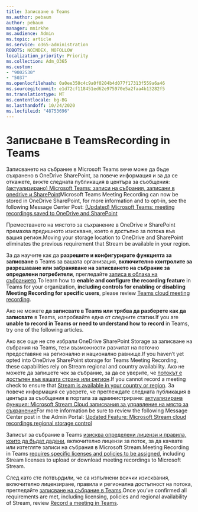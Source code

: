 ```yaml
---
title: Записване в Teams
ms.author: pebaum
author: pebaum
manager: mnirkhe
ms.audience: Admin
ms.topic: article
ms.service: o365-administration
ROBOTS: NOINDEX, NOFOLLOW
localization_priority: Priority
ms.collection: Adm_O365
ms.custom:
- "9002530"
- "5037"
ms.openlocfilehash: 0a0ee350c4c9a0f0204b4d077f17313f559a6a46
ms.sourcegitcommit: e1d72cf118451ed62e975970e5a2faa4b13282f5
ms.translationtype: MT
ms.contentlocale: bg-BG
ms.lasthandoff: 10/24/2020
ms.locfileid: "48753696"
---
```

# <a name="recording-in-teams"></a><span data-ttu-id="fd037-102">Записване в Teams</span><span class="sxs-lookup"><span data-stu-id="fd037-102">Recording in Teams</span></span>

<span data-ttu-id="fd037-103">Записването на събрание в Microsoft Teams вече може да бъде съхранено в OneDrive SharePoint, за повече информация и за да се откажете, вижте следната публикация в центъра за съобщения: [(актуализирано) Microsoft Teams: записи на събрания, записани в onedrive и SharePoint](https://portal.microsoft.com/Adminportal/Home?ref=MessageCenter&id=MC222640)</span><span class="sxs-lookup"><span data-stu-id="fd037-103">Microsoft Teams Meeting Recording can now be stored in OneDrive SharePoint, for more information and to opt-in, see the following Message Center Post: [(Updated) Microsoft Teams: meeting recordings saved to OneDrive and SharePoint](https://portal.microsoft.com/Adminportal/Home?ref=MessageCenter&id=MC222640)</span></span>

<span data-ttu-id="fd037-104">Преместването на мястото за съхранение в OneDrive и SharePoint премахва предишното изискване, което е достъпно за потока във вашия регион.</span><span class="sxs-lookup"><span data-stu-id="fd037-104">Moving your storage location to OneDrive and SharePoint eliminates the previous requirement that Stream be available in your region.</span></span>

<span data-ttu-id="fd037-105">За да научите как да **разрешите и конфигурирате функцията за записване** в Teams за вашата организация, **включително контролите за разрешаване или забраняване на записването на събрание за определени потребители**, прегледайте [записа в облака на събранието](https://docs.microsoft.com/microsoftteams/cloud-recording).</span><span class="sxs-lookup"><span data-stu-id="fd037-105">To learn how to **enable and configure the recording feature** in Teams for your organization, **including controls for enabling or disabling Meeting Recording for specific users**, please review [Teams cloud meeting recording](https://docs.microsoft.com/microsoftteams/cloud-recording).</span></span>

<span data-ttu-id="fd037-106">Ако не можете **да записвате в Teams или трябва да разберете как да записвате** в Teams, изпробвайте една от следните статии.</span><span class="sxs-lookup"><span data-stu-id="fd037-106">If you are **unable to record in Teams or need to understand how to record** in Teams, try one of the following articles.</span></span>

<span data-ttu-id="fd037-107">Ако все още не сте избрали OneDrive SharePoint Storage за записване на събрания на Teams, тези възможности разчитат на поточно предоставяне на регионално и национално равнище.</span><span class="sxs-lookup"><span data-stu-id="fd037-107">If you haven’t yet opted into OneDrive SharePoint storage for Teams Meeting Recording, these capabilities rely on Stream regional and country availability.</span></span> <span data-ttu-id="fd037-108">Ако не можете да запишете чек за събрание, за да се уверите, че [потокът е достъпен във вашата страна или регион](https://docs.microsoft.com/stream/faq#which-regions-does-microsoft-stream-host-my-data-in).</span><span class="sxs-lookup"><span data-stu-id="fd037-108">If you cannot record a meeting check to ensure that [Stream is available in your country or region](https://docs.microsoft.com/stream/faq#which-regions-does-microsoft-stream-host-my-data-in).</span></span> <span data-ttu-id="fd037-109">За повече информация се уверете, че преглеждате следната публикация в центъра за съобщения в портала за администриране: [актуализирана функция: Microsoft Stream Cloud записвания за управление на място за съхранение](https://admin.microsoft.com/AdminPortal/Home#/MessageCenter?id=MC214327)</span><span class="sxs-lookup"><span data-stu-id="fd037-109">For more information be sure to review the following Message Center post in the Admin Portal: [Updated Feature: Microsoft Stream cloud recordings regional storage control](https://admin.microsoft.com/AdminPortal/Home#/MessageCenter?id=MC214327)</span></span>

<span data-ttu-id="fd037-110">Записът за събрание в Teams [изисква определени лицензи и правила, които да бъдат дадени](https://docs.microsoft.com/microsoftteams/cloud-recording#prerequisites-for-teams-cloud-meeting-recording), включително лицензи за поток, за да качвате или изтегляте записи на събрания в Microsoft Stream.</span><span class="sxs-lookup"><span data-stu-id="fd037-110">Meeting Recording in Teams [requires specific licenses and policies to be assigned](https://docs.microsoft.com/microsoftteams/cloud-recording#prerequisites-for-teams-cloud-meeting-recording), including Stream licenses to upload or download meeting recordings to Microsoft Stream.</span></span>

<span data-ttu-id="fd037-111">След като сте потвърдили, че са изпълнени всички изисквания, включително лицензиране, правила и регионална достъпност на потока, прегледайте [записване на събрание в Teams](https://support.office.com/article/34dfbe7f-b07d-4a27-b4c6-de62f1348c24).</span><span class="sxs-lookup"><span data-stu-id="fd037-111">Once you’ve confirmed all requirements are met, including licensing, policies and regional availability of Stream, review [Record a meeting in Teams](https://support.office.com/article/34dfbe7f-b07d-4a27-b4c6-de62f1348c24).</span></span>
